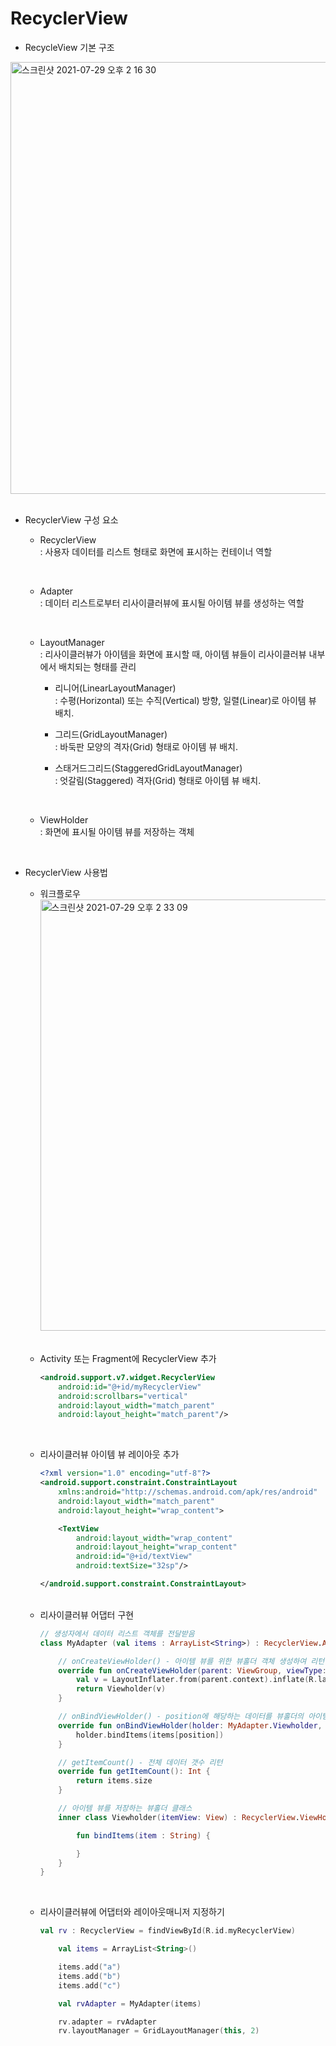 # RecyclerView

- RecycleView 기본 구조

<img width="691" alt="스크린샷 2021-07-29 오후 2 16 30" src="https://user-images.githubusercontent.com/58066704/127435747-c6bbc2a9-5cd0-446e-bf1e-601566064dae.png">

<br>
<br>

- RecyclerView 구성 요소

    - RecyclerView   
        : 사용자 데이터를 리스트 형태로 화면에 표시하는 컨테이너 역할

        <br>

    - Adapter   
        : 데이터 리스트로부터 리사이클러뷰에 표시될 아이템 뷰를 생성하는 역할
        
        <br>

    - LayoutManager   
        : 리사이클러뷰가 아이템을 화면에 표시할 때, 아이템 뷰들이 리사이클러뷰 내부에서 배치되는 형태를 관리

        - 리니어(LinearLayoutManager)   
        : 수평(Horizontal) 또는 수직(Vertical) 방향, 일렬(Linear)로 아이템 뷰 배치.   

        - 그리드(GridLayoutManager)   
        : 바둑판 모양의 격자(Grid) 형태로 아이템 뷰 배치.   

        - 스태거드그리드(StaggeredGridLayoutManager)   
        : 엇갈림(Staggered) 격자(Grid) 형태로 아이템 뷰 배치.

        <br>

    - ViewHolder   
        : 화면에 표시될 아이템 뷰를 저장하는 객체


<br>

- RecyclerView 사용법

    - 워크플로우
        <img width="690" alt="스크린샷 2021-07-29 오후 2 33 09" src="https://user-images.githubusercontent.com/58066704/127437105-069d6a9b-8929-484c-9e3a-d2f4ba5d35d2.png">

    <br>

    - Activity 또는 Fragment에 RecyclerView 추가

        ```xml
        <android.support.v7.widget.RecyclerView
            android:id="@+id/myRecyclerView"
            android:scrollbars="vertical"
            android:layout_width="match_parent"
            android:layout_height="match_parent"/>

    <br>

    - 리사이클러뷰 아이템 뷰 레이아웃 추가

        ```xml
        <?xml version="1.0" encoding="utf-8"?>
        <android.support.constraint.ConstraintLayout
            xmlns:android="http://schemas.android.com/apk/res/android"
            android:layout_width="match_parent"
            android:layout_height="wrap_content">

            <TextView
                android:layout_width="wrap_content"
                android:layout_height="wrap_content"
                android:id="@+id/textView"
                android:textSize="32sp"/>

        </android.support.constraint.ConstraintLayout>
    
    <br>

    - 리사이클러뷰 어댑터 구현
        ```kt
        // 생성자에서 데이터 리스트 객체를 전달받음
        class MyAdapter (val items : ArrayList<String>) : RecyclerView.Adapter<MyAdapter.Viewholder>() {

            // onCreateViewHolder() - 아이템 뷰를 위한 뷰홀더 객체 생성하여 리턴
            override fun onCreateViewHolder(parent: ViewGroup, viewType: Int): MyAdapter.Viewholder {
                val v = LayoutInflater.from(parent.context).inflate(R.layout.rv_item, parent, false)
                return Viewholder(v)
            }

            // onBindViewHolder() - position에 해당하는 데이터를 뷰홀더의 아이템뷰에 표시
            override fun onBindViewHolder(holder: MyAdapter.Viewholder, position: Int) {
                holder.bindItems(items[position])
            }

            // getItemCount() - 전체 데이터 갯수 리턴
            override fun getItemCount(): Int {
                return items.size
            }

            // 아이템 뷰를 저장하는 뷰홀더 클래스
            inner class Viewholder(itemView: View) : RecyclerView.ViewHolder(itemView) {

                fun bindItems(item : String) {

                }
            }
        }

    <br>

    - 리사이클러뷰에 어댑터와 레이아웃매니저 지정하기

        ```kt
        val rv : RecyclerView = findViewById(R.id.myRecyclerView)

            val items = ArrayList<String>()

            items.add("a")
            items.add("b")
            items.add("c")

            val rvAdapter = MyAdapter(items)

            rv.adapter = rvAdapter
            rv.layoutManager = GridLayoutManager(this, 2)